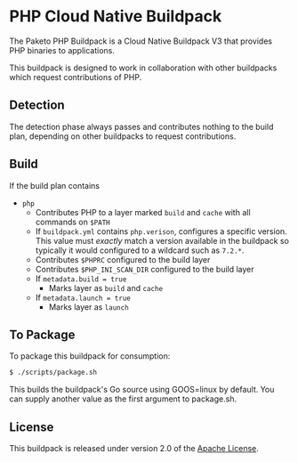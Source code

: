 # PHP Cloud Native Buildpack

The Paketo PHP Buildpack is a Cloud Native Buildpack V3 that provides PHP binaries to applications.

This buildpack is designed to work in collaboration with other buildpacks which request contributions of PHP.

## Detection

The detection phase always passes and contributes nothing to the build plan, depending on other buildpacks to request contributions.

## Build

If the build plan contains

- `php`
  - Contributes PHP to a layer marked `build` and `cache` with all commands on `$PATH`
  - If `buildpack.yml` contains `php.verison`, configures a specific version.  This value must _exactly_ match a version available in the buildpack so typically it would configured to a wildcard such as `7.2.*`.
  - Contributes `$PHPRC` configured to the build layer
  - Contributes `$PHP_INI_SCAN_DIR` configured to the build layer
  - If `metadata.build = true`
    - Marks layer as `build` and `cache`
  - If `metadata.launch = true`
    - Marks layer as `launch`

## To Package

To package this buildpack for consumption:

```bash
$ ./scripts/package.sh
```

This builds the buildpack's Go source using GOOS=linux by default. You can supply another value as the first argument to package.sh.

## License
This buildpack is released under version 2.0 of the [Apache License][a].

[a]: http://www.apache.org/licenses/LICENSE-2.0
